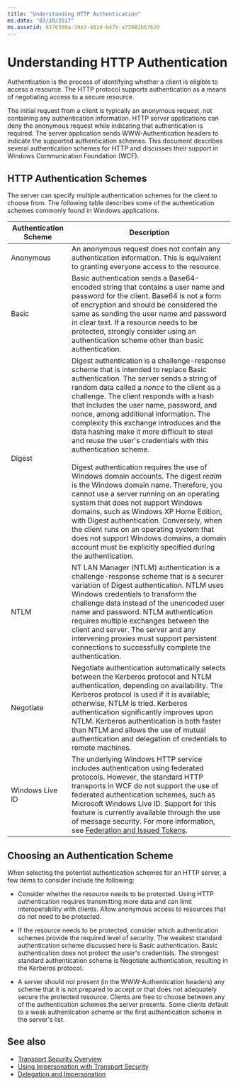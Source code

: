 ```yaml
---
title: "Understanding HTTP Authentication"
ms.date: "03/30/2017"
ms.assetid: 9376309a-39e3-4819-b47b-a73982b57620
---
```

# Understanding HTTP Authentication
Authentication is the process of identifying whether a client is eligible to access a resource. The HTTP protocol supports authentication as a means of negotiating access to a secure resource.  
  
 The initial request from a client is typically an anonymous request, not containing any authentication information. HTTP server applications can deny the anonymous request while indicating that authentication is required. The server application sends WWW-Authentication headers to indicate the supported authentication schemes. This document describes several authentication schemes for HTTP and discusses their support in Windows Communication Foundation (WCF).  
  
## HTTP Authentication Schemes  
 The server can specify multiple authentication schemes for the client to choose from. The following table describes some of the authentication schemes commonly found in Windows applications.  
  
|Authentication Scheme|Description|  
|---------------------------|-----------------|  
|Anonymous|An anonymous request does not contain any authentication information. This is equivalent to granting everyone access to the resource.|  
|Basic|Basic authentication sends a Base64-encoded string that contains a user name and password for the client. Base64 is not a form of encryption and should be considered the same as sending the user name and password in clear text. If a resource needs to be protected, strongly consider using an authentication scheme other than basic authentication.|  
|Digest|Digest authentication is a challenge-response scheme that is intended to replace Basic authentication. The server sends a string of random data called a *nonce* to the client as a challenge. The client responds with a hash that includes the user name, password, and nonce, among additional information. The complexity this exchange introduces and the data hashing make it more difficult to steal and reuse the user's credentials with this authentication scheme.<br /><br /> Digest authentication requires the use of Windows domain accounts. The digest *realm* is the Windows domain name. Therefore, you cannot use a server running on an operating system that does not support Windows domains, such as Windows XP Home Edition, with Digest authentication. Conversely, when the client runs on an operating system that does not support Windows domains, a domain account must be explicitly specified during the authentication.|  
|NTLM|NT LAN Manager (NTLM) authentication is a challenge-response scheme that is a securer variation of Digest authentication. NTLM uses Windows credentials to transform the challenge data instead of the unencoded user name and password. NTLM authentication requires multiple exchanges between the client and server. The server and any intervening proxies must support persistent connections to successfully complete the authentication.|  
|Negotiate|Negotiate authentication automatically selects between the Kerberos protocol and NTLM authentication, depending on availability. The Kerberos protocol is used if it is available; otherwise, NTLM is tried. Kerberos authentication significantly improves upon NTLM. Kerberos authentication is both faster than NTLM and allows the use of mutual authentication and delegation of credentials to remote machines.|  
|Windows Live ID|The underlying Windows HTTP service includes authentication using federated protocols. However, the standard HTTP transports in WCF do not support the use of federated authentication schemes, such as Microsoft Windows Live ID. Support for this feature is currently available through the use of message security. For more information, see [Federation and Issued Tokens](../../../../docs/framework/wcf/feature-details/federation-and-issued-tokens.md).|  
  
## Choosing an Authentication Scheme  
 When selecting the potential authentication schemes for an HTTP server, a few items to consider include the following:  
  
- Consider whether the resource needs to be protected. Using HTTP authentication requires transmitting more data and can limit interoperability with clients. Allow anonymous access to resources that do not need to be protected.  
  
- If the resource needs to be protected, consider which authentication schemes provide the required level of security. The weakest standard authentication scheme discussed here is Basic authentication. Basic authentication does not protect the user's credentials. The strongest standard authentication scheme is Negotiate authentication, resulting in the Kerberos protocol.  
  
- A server should not present (in the WWW-Authentication headers) any scheme that it is not prepared to accept or that does not adequately secure the protected resource. Clients are free to choose between any of the authentication schemes the server presents. Some clients default to a weak authentication scheme or the first authentication scheme in the server's list.  
  
## See also

- [Transport Security Overview](../../../../docs/framework/wcf/feature-details/transport-security-overview.md)
- [Using Impersonation with Transport Security](../../../../docs/framework/wcf/feature-details/using-impersonation-with-transport-security.md)
- [Delegation and Impersonation](../../../../docs/framework/wcf/feature-details/delegation-and-impersonation-with-wcf.md)
